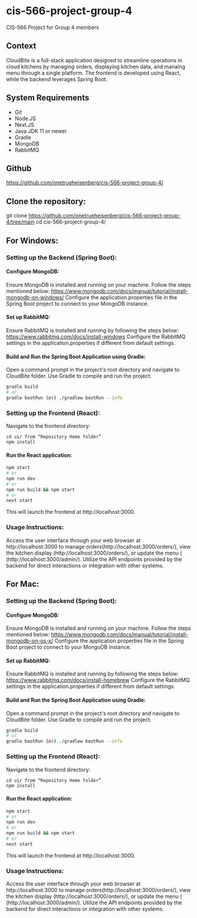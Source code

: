 # cis-566-project-group-4

CIS-566 Project for Group 4 members
## Context
CloudBite is a full-stack application designed to streamline operations in cloud kitchens by managing orders, displaying kitchen data, and manaing menu through a single platform. The frontend is developed using React, while the backend leverages Spring Boot.

## System Requirements
- Git
- Node.JS
- Next.JS
- Java JDK 11 or newer
- Gradle
- MongoDB
- RabbitMQ

## Github
https://github.com/onetrueheisenberg/cis-566-project-group-4/

## Clone the repository:
git clone https://github.com/onetrueheisenberg/cis-566-project-group-4/tree/main
cd cis-566-project-group-4/

## For Windows:
### Setting up the Backend (Spring Boot):
#### Configure MongoDB:
Ensure MongoDB is installed and running on your machine. Follow the steps mentioned below:
https://www.mongodb.com/docs/manual/tutorial/install-mongodb-on-windows/
Configure the application.properties file in the Spring Boot project to connect to your MongoDB instance.
#### Set up RabbitMQ:
Ensure RabbitMQ is installed and running by following the steps below: https://www.rabbitmq.com/docs/install-windows
Configure the RabbitMQ settings in the application.properties if different from default settings.
#### Build and Run the Spring Boot Application using Gradle:
Open a command prompt in the project's root directory and navigate to CloudBite folder.
Use Gradle to compile and run the project:
```bash
gradle build
# or
gradle bootRun (or) ./gradlew bootRun --info
```
### Setting up the Frontend (React):
Navigate to the frontend directory:
```
cd ui/ from “Repository Home folder”
npm install
```

#### Run the React application:
```bash
npm start
# or
npm run dev
# or
npm run build && npm start
# or
next start
```
This will launch the frontend at http://localhost:3000.

### Usage Instructions:
Access the user interface through your web browser at http://localhost:3000 to manage orders(http://localhost:3000/orders/), view the kitchen display (http://localhost:3000/orders/), or update the menu ( (http://localhost:3000/admin/).
Utilize the API endpoints provided by the backend for direct interactions or integration with other systems.

## For Mac:
### Setting up the Backend (Spring Boot):
#### Configure MongoDB:
Ensure MongoDB is installed and running on your machine. Follow the steps mentioned below:
https://www.mongodb.com/docs/manual/tutorial/install-mongodb-on-os-x/
Configure the application.properties file in the Spring Boot project to connect to your MongoDB instance.
#### Set up RabbitMQ:
Ensure RabbitMQ is installed and running by following the steps below: https://www.rabbitmq.com/docs/install-homebrew
Configure the RabbitMQ settings in the application.properties if different from default settings.
#### Build and Run the Spring Boot Application using Gradle:
Open a command prompt in the project's root directory and navigate to CloudBite folder.
Use Gradle to compile and run the project:
```bash
gradle build
# or
gradle bootRun (or) ./gradlew bootRun --info
```
### Setting up the Frontend (React):
Navigate to the frontend directory:
```
cd ui/ from “Repository Home folder”
npm install
```
#### Run the React application:
```bash
npm start
# or
npm run dev
# or
npm run build && npm start
# or
next start
```
This will launch the frontend at http://localhost:3000.
### Usage Instructions:
Access the user interface through your web browser at http://localhost:3000 to manage orders(http://localhost:3000/orders/), view the kitchen display (http://localhost:3000/orders/), or update the menu ( (http://localhost:3000/admin/).
Utilize the API endpoints provided by the backend for direct interactions or integration with other systems.
